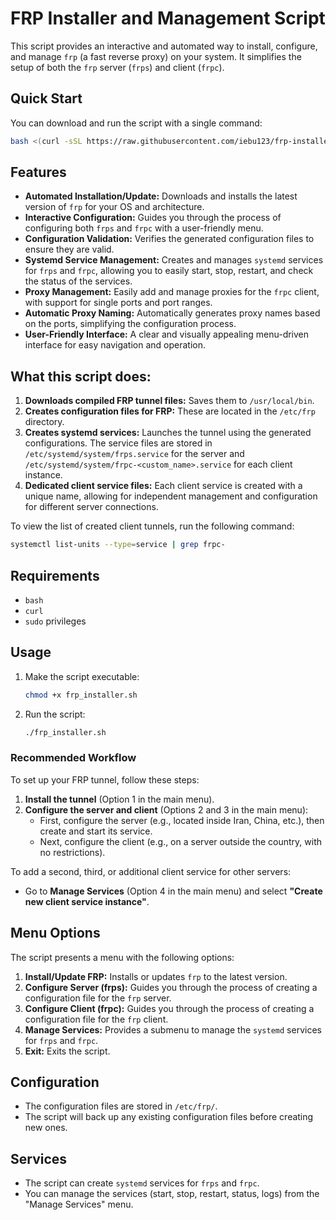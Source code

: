 # FRP Installer and Management Script

This script provides an interactive and automated way to install, configure, and manage `frp` (a fast reverse proxy) on your system. It simplifies the setup of both the `frp` server (`frps`) and client (`frpc`).

## Quick Start

You can download and run the script with a single command:

```bash
bash <(curl -sSL https://raw.githubusercontent.com/iebu123/frp-installer/main/frp_installer.sh)
```

## Features

-   **Automated Installation/Update:** Downloads and installs the latest version of `frp` for your OS and architecture.
-   **Interactive Configuration:** Guides you through the process of configuring both `frps` and `frpc` with a user-friendly menu.
-   **Configuration Validation:** Verifies the generated configuration files to ensure they are valid.
-   **Systemd Service Management:** Creates and manages `systemd` services for `frps` and `frpc`, allowing you to easily start, stop, restart, and check the status of the services.
-   **Proxy Management:** Easily add and manage proxies for the `frpc` client, with support for single ports and port ranges.
-   **Automatic Proxy Naming:** Automatically generates proxy names based on the ports, simplifying the configuration process.
-   **User-Friendly Interface:** A clear and visually appealing menu-driven interface for easy navigation and operation.

## What this script does:

1.  **Downloads compiled FRP tunnel files:** Saves them to `/usr/local/bin`.
2.  **Creates configuration files for FRP:** These are located in the `/etc/frp` directory.
3.  **Creates systemd services:** Launches the tunnel using the generated configurations. The service files are stored in `/etc/systemd/system/frps.service` for the server and `/etc/systemd/system/frpc-<custom_name>.service` for each client instance.
4.  **Dedicated client service files:** Each client service is created with a unique name, allowing for independent management and configuration for different server connections.

To view the list of created client tunnels, run the following command:
```bash
systemctl list-units --type=service | grep frpc-
```

## Requirements

-   `bash`
-   `curl`
-   `sudo` privileges

## Usage

1.  Make the script executable:
    ```bash
    chmod +x frp_installer.sh
    ```
2.  Run the script:
    ```bash
    ./frp_installer.sh
    ```

### Recommended Workflow

To set up your FRP tunnel, follow these steps:

1.  **Install the tunnel** (Option 1 in the main menu).
2.  **Configure the server and client** (Options 2 and 3 in the main menu):
    *   First, configure the server (e.g., located inside Iran, China, etc.), then create and start its service.
    *   Next, configure the client (e.g., on a server outside the country, with no restrictions).

To add a second, third, or additional client service for other servers:

*   Go to **Manage Services** (Option 4 in the main menu) and select **"Create new client service instance"**.

## Menu Options

The script presents a menu with the following options:

1.  **Install/Update FRP:** Installs or updates `frp` to the latest version.
2.  **Configure Server (frps):** Guides you through the process of creating a configuration file for the `frp` server.
3.  **Configure Client (frpc):** Guides you through the process of creating a configuration file for the `frp` client.
4.  **Manage Services:** Provides a submenu to manage the `systemd` services for `frps` and `frpc`.
5.  **Exit:** Exits the script.

## Configuration

-   The configuration files are stored in `/etc/frp/`.
-   The script will back up any existing configuration files before creating new ones.

## Services

-   The script can create `systemd` services for `frps` and `frpc`.
-   You can manage the services (start, stop, restart, status, logs) from the "Manage Services" menu.
